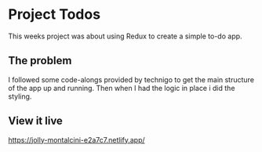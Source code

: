 # Project Todos

This weeks project was about using Redux to create a simple to-do app. 

## The problem

I followed some code-alongs provided by technigo to get the main structure of the app up and running. Then when I had the logic in place i did the styling. 

## View it live

https://jolly-montalcini-e2a7c7.netlify.app/ 
